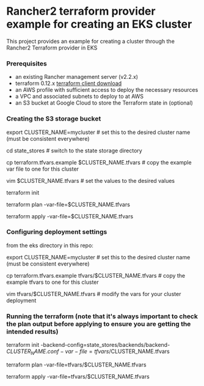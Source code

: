 # Rancher2 terraform provider example for creating an EKS cluster

This project provides an example for creating a cluster through the Rancher2 Terraform provider in EKS

### Prerequisites

- an existing Rancher management server (v2.2.x)
- terraform 0.12.x [terraform client download](https://www.terraform.io/downloads.html)
- an AWS profile with sufficient access to deploy the necessary resources
- a VPC and associated subnets to deploy to at AWS
- an S3 bucket at Google Cloud to store the Terraform state in (optional)

### Creating the S3 storage bucket

export CLUSTER_NAME=mycluster # set this to the desired cluster name (must be consistent everywhere)

cd state_stores # switch to the state storage directory

cp terraform.tfvars.example $CLUSTER_NAME.tfvars  # copy the example var file to one for this cluster

vim $CLUSTER_NAME.tfvars # set the values to the desired values

terraform init

terraform plan -var-file=$CLUSTER_NAME.tfvars

terraform apply -var-file=$CLUSTER_NAME.tfvars

### Configuring deployment settings

from the eks directory in this repo:

export CLUSTER_NAME=mycluster # set this to the desired cluster name (must be consistent everywhere)

cp terraform.tfvars.example tfvars/$CLUSTER_NAME.tfvars # copy the example tfvars to one for this cluster

vim tfvars/$CLUSTER_NAME.tfvars # modify the vars for your cluster deployment

### Running the terraform (note that it's always important to check the plan output before applying to ensure you are getting the intended results)

terraform init -backend-config=state_stores/backends/backend-$CLUSTER_NAME.conf -var-file=tfvars/$CLUSTER_NAME.tfvars

terraform plan -var-file=tfvars/$CLUSTER_NAME.tfvars

terraform apply -var-file=tfvars/$CLUSTER_NAME.tfvars



